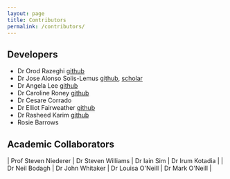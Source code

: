 ```yaml
---
layout: page
title: Contributors
permalink: /contributors/
---
```


## Developers 
+ Dr Orod Razeghi [github](https://github.com/OrodRazeghi)
+ Dr Jose Alonso Solis-Lemus [github](https://github.com/alonsoJASL), [scholar](https://scholar.google.com/citations?user=2_095cQAAAAJ&hl=en&oi=sra)
+ Dr Angela Lee [github](https://github.com/angela337)
+ Dr Caroline Roney [github](https://github.com/caroroney)
+ Dr Cesare Corrado 
+ Dr Elliot Fairweather [github](https://github.com/epmfairweather)
+ Dr Rasheed Karim [github](https://github.com/drkarim)
+ Rosie Barrows

## Academic Collaborators

| Prof Steven Niederer | Dr Steven Williams | Dr Iain Sim       | Dr Irum Kotadia |
| Dr Neil Bodagh       | Dr John Whitaker   | Dr Louisa O'Neill | Dr Mark O'Neill |



